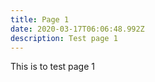 ```yaml
---
title: Page 1
date: 2020-03-17T06:06:48.992Z
description: Test page 1
---
```

This is to test page 1
